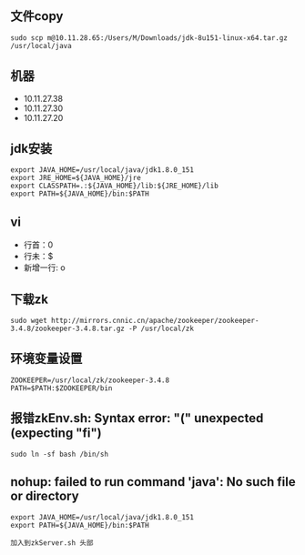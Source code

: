 ## 文件copy
````aidl
sudo scp m@10.11.28.65:/Users/M/Downloads/jdk-8u151-linux-x64.tar.gz /usr/local/java
````

## 机器
* 10.11.27.38
* 10.11.27.30
* 10.11.27.20


## jdk安装
````aidl
export JAVA_HOME=/usr/local/java/jdk1.8.0_151  
export JRE_HOME=${JAVA_HOME}/jre  
export CLASSPATH=.:${JAVA_HOME}/lib:${JRE_HOME}/lib  
export PATH=${JAVA_HOME}/bin:$PATH
````

## vi
* 行首：0
* 行未：$
* 新增一行: o

## 下载zk
````aidl
sudo wget http://mirrors.cnnic.cn/apache/zookeeper/zookeeper-3.4.8/zookeeper-3.4.8.tar.gz -P /usr/local/zk
````

## 环境变量设置
````aidl
ZOOKEEPER=/usr/local/zk/zookeeper-3.4.8
PATH=$PATH:$ZOOKEEPER/bin
````

## 报错zkEnv.sh: Syntax error: "(" unexpected (expecting "fi")
```aidl
sudo ln -sf bash /bin/sh
```

## nohup: failed to run command 'java': No such file or directory
````aidl
export JAVA_HOME=/usr/local/java/jdk1.8.0_151   
export PATH=${JAVA_HOME}/bin:$PATH

加入到zkServer.sh 头部
````




